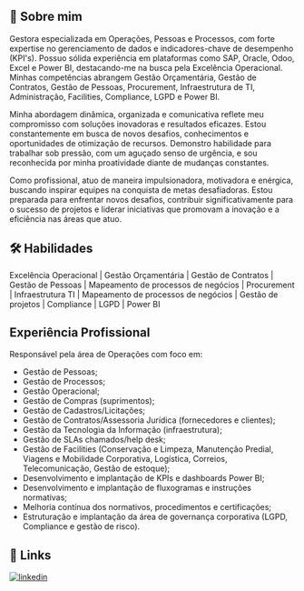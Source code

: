 ## 🚀 Sobre mim
Gestora especializada em Operações, Pessoas e Processos, com forte expertise no gerenciamento de dados e indicadores-chave de desempenho (KPI's). Possuo sólida experiência em plataformas como SAP, Oracle, Odoo, Excel e Power BI, destacando-me na busca pela Excelência Operacional. Minhas competências abrangem Gestão Orçamentária, Gestão de Contratos, Gestão de Pessoas, Procurement, Infraestrutura de TI, Administração, Facilities, Compliance, LGPD e Power BI.

Minha abordagem dinâmica, organizada e comunicativa reflete meu compromisso com soluções inovadoras e resultados eficazes. Estou constantemente em busca de novos desafios, conhecimentos e oportunidades de otimização de recursos. Demonstro habilidade para trabalhar sob pressão, com um aguçado senso de urgência, e sou reconhecida por minha proatividade diante de mudanças constantes.

Como profissional, atuo de maneira impulsionadora, motivadora e enérgica, buscando inspirar equipes na conquista de metas desafiadoras. Estou preparada para enfrentar novos desafios, contribuir significativamente para o sucesso de projetos e liderar iniciativas que promovam a inovação e a eficiência nas áreas que atuo.


## 🛠 Habilidades
Excelência Operacional | Gestão Orçamentária | Gestão de Contratos | Gestão de Pessoas | Mapeamento de processos de negócios | Procurement | Infraestrutura TI | Mapeamento de processos de negócios | Gestão de projetos | Compliance | LGPD | Power BI


## Experiência Profissional

Responsável pela área de Operações com foco em:

- Gestão de Pessoas;
- Gestão de Processos;
- Gestão Operacional;
- Gestão de Compras (suprimentos);
- Gestão de Cadastros/Licitações;
- Gestão de Contratos/Assessoria Jurídica (fornecedores e clientes);
- Gestão da Tecnologia da Informação (infraestrutura);
- Gestão de SLAs chamados/help desk;
- Gestão de Facilities (Conservação e Limpeza, Manutenção Predial, Viagens e Mobilidade Corporativa, Logística, Correios, Telecomunicação, Gestão de estoque);
- Desenvolvimento e implantação de KPIs e dashboards Power BI;
- Desenvolvimento e implantação de fluxogramas e instruções normativas;
- Melhoria contínua dos normativos, procedimentos e certificações;
- Estruturação e implantação da área de governança corporativa (LGPD, Compliance e gestão de risco).

## 🔗 Links
[![linkedin](https://img.shields.io/badge/linkedin-0A66C2?style=for-the-badge&logo=linkedin&logoColor=white)](https://www.linkedin.com/in/fernanda-oliveira-070464157/)